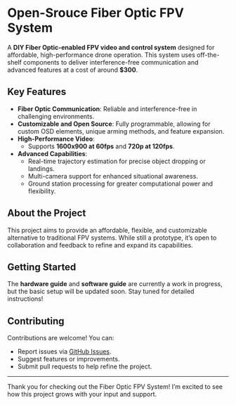 # Open-Srouce Fiber Optic FPV System

A **DIY Fiber Optic-enabled FPV video and control system** designed for affordable, high-performance drone operation. This system uses off-the-shelf components to deliver interference-free communication and advanced features at a cost of around **$300**.

## Key Features
- **Fiber Optic Communication**: Reliable and interference-free in challenging environments.
- **Customizable and Open Source**: Fully programmable, allowing for custom OSD elements, unique arming methods, and feature expansion.
- **High-Performance Video**:
  - Supports **1600x900 at 60fps** and **720p at 120fps**.
- **Advanced Capabilities**:
  - Real-time trajectory estimation for precise object dropping or landings.
  - Multi-camera support for enhanced situational awareness.
  - Ground station processing for greater computational power and flexibility.

## About the Project
This project aims to provide an affordable, flexible, and customizable alternative to traditional FPV systems. While still a prototype, it’s open to collaboration and feedback to refine and expand its capabilities.

## Getting Started
The **hardware guide** and **software guide** are currently a work in progress, but the basic setup will be updated soon. Stay tuned for detailed instructions!

## Contributing
Contributions are welcome! You can:
- Report issues via [GitHub Issues](link-to-issues).
- Suggest features or improvements.
- Submit pull requests to help refine the project.

---

Thank you for checking out the Fiber Optic FPV System! I’m excited to see how this project grows with your input and support.
